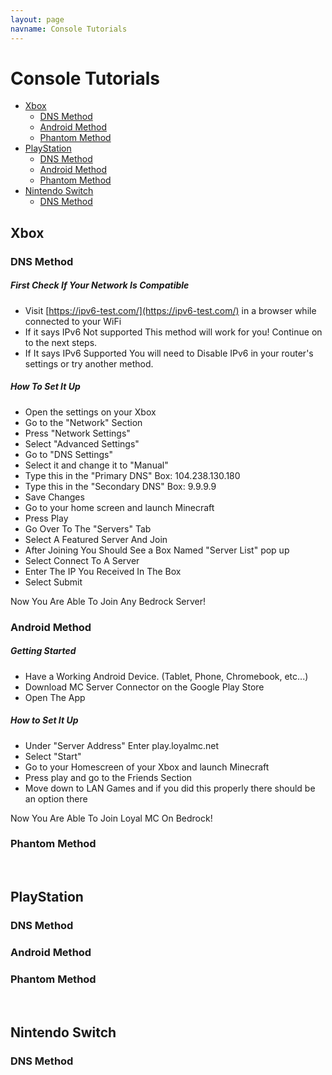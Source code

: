 ```yaml
---
layout: page
navname: Console Tutorials
---
```


# Console Tutorials

- [Xbox](#xbox)
  - [DNS Method](#dnsmethod1)
  - [Android Method](androidmethod1)
  - [Phantom Method](phantommethod1)
- [PlayStation](#playstation)
  - [DNS Method](#dnsmethod2)
  - [Android Method](#androidmethod2)
  - [Phantom Method](#phantommethod2)
- [Nintendo Switch](#nintendo-switch)
  - [DNS Method](#dnsmethod3)



## Xbox
<h3 id="dnsmethod1">DNS Method</h3>

##### First Check If Your Network Is Compatible 
- Visit [https://ipv6-test.com/](https://ipv6-test.com/) in a browser while connected to your WiFi
- If it says IPv6 Not supported This method will work for you! Continue on to the next steps.
- If It says IPv6 Supported You will need to Disable IPv6 in your router's settings or try another method.

##### How To Set It Up
- Open the settings on your Xbox
- Go to the "Network" Section
- Press "Network Settings"
- Select "Advanced Settings"
- Go to "DNS Settings"
- Select it and change it to "Manual"
- Type this in the "Primary DNS" Box: 104.238.130.180
- Type this in the "Secondary DNS" Box: 9.9.9.9
- Save Changes
- Go to your home screen and launch Minecraft
- Press Play
- Go Over To The "Servers" Tab
- Select A Featured Server And Join
- After Joining You Should See a Box Named "Server List" pop up
- Select Connect To A Server
- Enter The IP You Received In The Box
- Select Submit  

Now You Are Able To Join Any Bedrock Server! 


<h3 id="androidmethod1">Android Method</h3>

##### Getting Started
- Have a Working Android Device. (Tablet, Phone, Chromebook, etc...)
- Download MC Server Connector on the Google Play Store 
- Open The App

##### How to Set It Up
- Under "Server Address" Enter play.loyalmc.net
- Select "Start"
- Go to your Homescreen of your Xbox and launch Minecraft
- Press play and go to the Friends Section
- Move down to LAN Games and if you did this properly there should be an option there

Now You Are Able To Join Loyal MC On Bedrock!

<h3 id="phantommethod1">Phantom Method</h3>

</br>

## PlayStation
<h3 id="dnsmethod2">DNS Method</h3>

<h3 id="androidmethod2">Android Method</h3>

<h3 id="phantommethod2">Phantom Method</h3>


</br>

## Nintendo Switch
<h3 id="dnsmethod3">DNS Method</h3>

